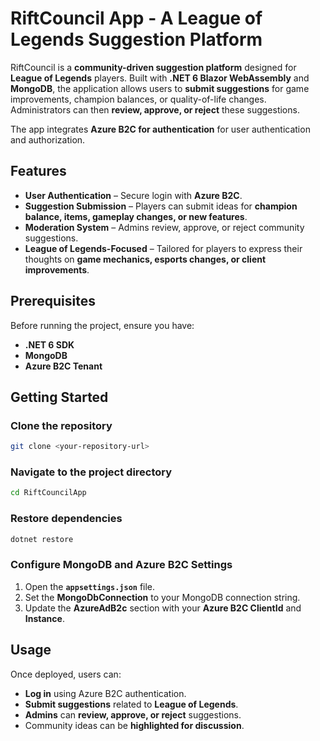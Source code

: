 # **RiftCouncil App - A League of Legends Suggestion Platform**

RiftCouncil is a **community-driven suggestion platform** designed for **League of Legends** players. Built with **.NET 6 Blazor WebAssembly** and **MongoDB**, the application allows users to **submit suggestions** for game improvements, champion balances, or quality-of-life changes. Administrators can then **review, approve, or reject** these suggestions. 

The app integrates **Azure B2C for authentication** for user authentication and authorization.

## **Features**
- **User Authentication** – Secure login with **Azure B2C**.
- **Suggestion Submission** – Players can submit ideas for **champion balance, items, gameplay changes, or new features**.
- **Moderation System** – Admins review, approve, or reject community suggestions.
- **League of Legends-Focused** – Tailored for players to express their thoughts on **game mechanics, esports changes, or client improvements**.

## **Prerequisites**
Before running the project, ensure you have:
- **.NET 6 SDK**
- **MongoDB**
- **Azure B2C Tenant**

## **Getting Started**
### **Clone the repository**
```bash
git clone <your-repository-url>
```

### **Navigate to the project directory**
```bash
cd RiftCouncilApp
```

### **Restore dependencies**
```bash
dotnet restore
```

### **Configure MongoDB and Azure B2C Settings**
1. Open the **`appsettings.json`** file.
2. Set the **MongoDbConnection** to your MongoDB connection string.
3. Update the **AzureAdB2c** section with your **Azure B2C ClientId** and **Instance**.

## **Usage**
Once deployed, users can:
- **Log in** using Azure B2C authentication.
- **Submit suggestions** related to **League of Legends**.
- **Admins** can **review, approve, or reject** suggestions.
- Community ideas can be **highlighted for discussion**.

